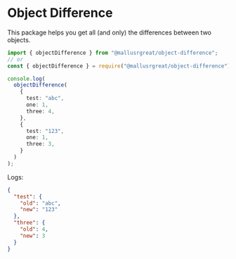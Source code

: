 # Object Difference

This package helps you get all (and only) the differences between two objects.

```ts
import { objectDifference } from "@mallusrgreat/object-difference";
// or
const { objectDifference } = require("@mallusrgreat/object-difference");

console.log(
  objectDifference(
    {
      test: "abc",
      one: 1,
      three: 4,
    },
    {
      test: "123",
      one: 1,
      three: 3,
    }
  )
);
```

Logs:

```json
{
  "test": {
    "old": "abc",
    "new": "123"
  },
  "three": {
    "old": 4,
    "new": 3
  }
}
```
